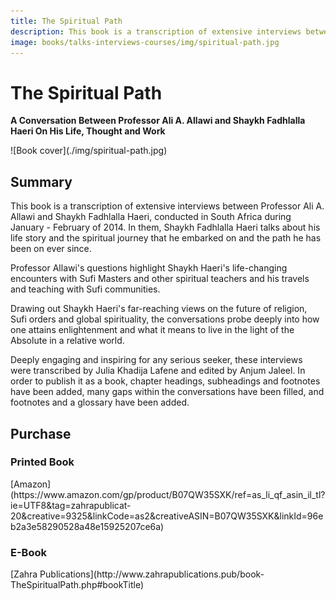 ```yaml
---
title: The Spiritual Path
description: This book is a transcription of extensive interviews between Professor Ali A. Allawi and Shaykh Fadhlalla Haeri, conducted in South Africa during January - February of 2014.
image: books/talks-interviews-courses/img/spiritual-path.jpg
---
```


# The Spiritual Path

**A Conversation Between Professor Ali A. Allawi and Shaykh Fadhlalla Haeri On His Life, Thought and Work** 

<div markdown="1" class="cover-image">
![Book cover](./img/spiritual-path.jpg)
</div>

## Summary

This book is a transcription of extensive interviews between Professor Ali A. Allawi and Shaykh Fadhlalla Haeri, conducted in South Africa during January - February of 2014. In them, Shaykh Fadhlalla Haeri talks about his life story and the spiritual journey that he embarked on and the path he has been on ever since.

Professor Allawi's questions highlight Shaykh Haeri's life-changing encounters with Sufi Masters and other spiritual teachers and his travels and teaching with Sufi communities.

Drawing out Shaykh Haeri's far-reaching views on the future of religion, Sufi orders and global spirituality, the conversations probe deeply into how one attains enlightenment and what it means to live in the light of the Absolute in a relative world.

Deeply engaging and inspiring for any serious seeker, these interviews were transcribed by Julia Khadija Lafene and edited by Anjum Jaleel. In order to publish it as a book, chapter headings, subheadings and footnotes have been added, many gaps within the conversations have been filled, and footnotes and a glossary have been added. 

## Purchase

### Printed Book

<div markdown="3" class="purchase-link">
[Amazon](https://www.amazon.com/gp/product/B07QW35SXK/ref=as_li_qf_asin_il_tl?ie=UTF8&tag=zahrapublicat-20&creative=9325&linkCode=as2&creativeASIN=B07QW35SXK&linkId=96eb2a3e58290528a48e15925207ce6a)
</div>

### E-Book

<div markdown="3" class="purchase-link">
[Zahra Publications](http://www.zahrapublications.pub/book-TheSpiritualPath.php#bookTitle)
</div>
